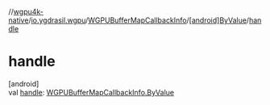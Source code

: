 //[wgpu4k-native](../../../../index.md)/[io.ygdrasil.wgpu](../../index.md)/[WGPUBufferMapCallbackInfo](../index.md)/[[android]ByValue](index.md)/[handle](handle.md)

# handle

[android]\
val [handle](handle.md): [WGPUBufferMapCallbackInfo.ByValue](../../../io.ygdrasil.wgpu.android/-w-g-p-u-buffer-map-callback-info/-by-value/index.md)